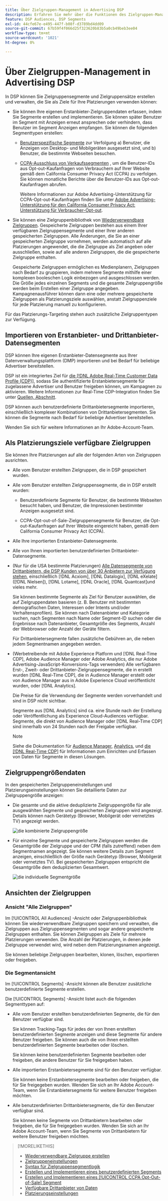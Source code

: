 ```yaml
---
title: Über Zielgruppen-Management in Advertising DSP
description: Erfahren Sie mehr über die Funktionen des Zielgruppen-Managements.
feature: DSP Audiences, DSP Segments
exl-id: 44cfe67e-e495-447f-b08f-d3789bd4dd09
source-git-commit: 67b59f4f066d25f323620b83b5a0cb49beb3ee04
workflow-type: tm+mt
source-wordcount: '1021'
ht-degree: 0%

---
```


# Über Zielgruppen-Management in Advertising DSP

In DSP können Sie Zielgruppensegmente und Zielgruppensätze erstellen und verwalten, die Sie als Ziele für Ihre Platzierungen verwenden können:

* Sie können Ihre eigenen Erstanbieter-Zielgruppendaten erfassen, indem Sie Segmente erstellen und implementieren. Sie können später Benutzer im Segment mit Anzeigen erneut ansprechen oder verhindern, dass Benutzer im Segment Anzeigen empfangen. Sie können die folgenden Segmenttypen erstellen:

   * [Benutzerspezifische Segmente](/help/dsp/audiences/custom-segment-create.md) zur Verfolgung a) Benutzer, die Anzeigen von Desktop- und Mobilgeräten ausgesetzt sind, und b) Benutzer, die bestimmte Webseiten besuchen.

   * [CCPA-Ausschluss von Verkaufssegmenten](/help/dsp/audiences/ccpa-opt-out-segment-create.md) , um die Benutzer-IDs aus Opt-out-Kaufanfragen von Verbrauchern auf Ihrer Website gemäß dem California Consumer Privacy Act (CCPA) zu verfolgen. Sie können monatliche Berichte über die Benutzer-IDs aus Opt-out-Kaufanfragen abrufen.

     Weitere Informationen zur Adobe Advertising-Unterstützung für CCPA-Opt-out-Kaufanfragen finden Sie unter [Adobe Advertising-Unterstützung für den California Consumer Privacy Act: Unterstützung für Verbraucher-Opt-out](/help/privacy/ccpa/ccpa-opt-out-of-sale.md).

* Sie können eine Zielgruppenbibliothek von [Wiederverwendbare Zielgruppen](/help/dsp/audiences/reusable-audience-create.md). Gespeicherte Zielgruppen bestehen aus einem Ihrer verfügbaren Zielgruppensegmente und einer Ihrer anderen gespeicherten Zielgruppen. Alle Änderungen, die Sie an einer gespeicherten Zielgruppe vornehmen, werden automatisch auf alle Platzierungen angewendet, die die Zielgruppe als Ziel angeben oder ausschließen, sowie auf alle anderen Zielgruppen, die die gespeicherte Zielgruppe enthalten.

  Gespeicherte Zielgruppen ermöglichen es Medienplanern, Zielgruppen nach Bedarf zu gruppieren, indem mehrere Segmente mithilfe einer komplexen booleschen Logik einbezogen und ausgeschlossen werden. Die Größe jedes einzelnen Segments und die gesamte Zielgruppengröße werden beim Erstellen einer Zielgruppe angegeben. Kampagnenausführer können dann eine oder mehrere gespeicherte Zielgruppen als Platzierungsziele auswählen, anstatt Zielgruppenziele für jede Platzierung manuell zu konfigurieren.

Für das Platzierungs-Targeting stehen auch zusätzliche Zielgruppentypen zur Verfügung.

## Importieren von Erstanbieter- und Drittanbieter-Datensegmenten

DSP können Ihre eigenen Erstanbieter-Datensegmente aus Ihrer Datenverwaltungsplattform (DMP) importieren und bei Bedarf für beliebige Advertiser bereitstellen.

DSP ist ein integriertes Ziel für [die [!DNL Adobe Real-Time Customer Data Profile (CDP)]](https://experienceleague.adobe.com/docs/experience-platform/rtcdp/overview.html), sodass Sie authentifizierte Erstanbietersegmente für zugelassene Advertiser und Benutzer freigeben können, um Kampagnen zu aktivieren. Weitere Informationen zur Real-Time CDP-Integration finden Sie unter [Quellen, Abschnitt](/help/dsp/audiences/sources/source-about.md).

DSP können auch benutzerdefinierte Drittanbietersegmente importieren, einschließlich komplexer Kombinationen von Drittanbietersegmenten. Sie können die Segmente nach Bedarf für beliebige Advertiser bereitstellen.

Wenden Sie sich für weitere Informationen an Ihr Adobe-Account-Team.

## Als Platzierungsziele verfügbare Zielgruppen

Sie können Ihre Platzierungen auf alle der folgenden Arten von Zielgruppen ausrichten.

* Alle vom Benutzer erstellten Zielgruppen, die in DSP gespeichert wurden.

* Alle vom Benutzer erstellten Zielgruppensegmente, die in DSP erstellt wurden:

   * Benutzerdefinierte Segmente für Benutzer, die bestimmte Webseiten besucht haben, und Benutzer, die Impressionen bestimmter Anzeigen ausgesetzt sind.

   * CCPA-Opt-out-of-Sale-Zielgruppensegmente für Benutzer, die Opt-out-Kaufanfragen auf Ihrer Website eingereicht haben, gemäß dem California Consumer Privacy Act (CCPA).

* Alle Ihre importierten Erstanbieter-Datensegmente.

* Alle von Ihnen importierten benutzerdefinierten Drittanbieter-Datensegmente.

* (Nur für die USA bestimmte Platzierungen) [Alle Datensegmente von Drittanbietern, die DSP Kunden von über 30 Anbietern zur Verfügung stehen](/help/dsp/audiences/third-party-data-providers.md), einschließlich [!DNL Acxiom], [!DNL Datalogix], [!DNL eXelate] ([!DNL Nielsen]), [!DNL Lotame], [!DNL Oracle], [!DNL Quantcast]und vieles mehr.

  Sie können bestimmte Segmente als Ziel für Benutzer auswählen, die auf Zielgruppendaten basieren (z. B. Benutzer mit bestimmten demografischen Daten, Interessen oder Intents und/oder Verhaltensprofilen). Sie können nach Datenanbieter und Kategorie suchen, nach Segmenten nach Name oder Segment-ID suchen oder die Ergebnisse nach Datenanbieter, Gesamtgröße des Segments, Anzahl der Webbrowser oder Anzahl der Geräte filtern.

  Für Drittanbietersegmente fallen zusätzliche Gebühren an, die neben jedem Segmentnamen angegeben werden.

* (Werbetreibende mit Adobe Experience Platform und [!DNL Real-Time CDP], Adobe Audience Manager oder Adobe Analytics, die nur Adobe Advertising-JavaScript-Konversions-Tags verwenden) Alle verfügbaren Erst-, Zweit- oder Drittanbieter-Zielgruppensegmente, die in erstellt wurden [!DNL Real-Time CDP], die in Audience Manager erstellt oder von Audience Manager aus in Adobe Experience Cloud veröffentlicht wurden, oder [!DNL Analytics].

  Die Preise für die Verwendung der Segmente werden vorverhandelt und sind in DSP nicht sichtbar.

  Segmente aus [!DNL Analytics] sind ca. eine Stunde nach der Erstellung oder Veröffentlichung als Experience Cloud-Audiences verfügbar. Segmente, die direkt von Audience Manager oder [!DNL Real-Time CDP] sind innerhalb von 24 Stunden nach der Freigabe verfügbar.

  >[!NOTE]
  >
  >Siehe die Dokumentation für [Audience Manager](https://experienceleague.adobe.com/docs/audience-manager/user-guide/aam-home.html), [Analytics](https://experienceleague.adobe.com/docs/analytics.html), und [die [!DNL Real-Time CDP]](https://experienceleague.adobe.com/docs/experience-platform/rtcdp/segmentation/segment-builder-guide.html) für Informationen zum Einrichten und Erfassen von Daten für Segmente in diesen Lösungen.

## Zielgruppengrößendaten

In den gespeicherten Zielgruppeneinstellungen und Platzierungseinstellungen können Sie detaillierte Daten zur Zielgruppengröße anzeigen:

* Die gesamte und die aktive deduplizierte Zielgruppengröße für alle ausgewählten Segmente und gespeicherten Zielgruppen wird angezeigt. Details können nach Gerätetyp (Browser, Mobilgerät oder vernetztes TV) angezeigt werden.

  ![die kombinierte Zielgruppengröße](/help/dsp/assets/audience-size.png)

* Für einzelne Segmente und gespeicherte Zielgruppen werden die Gesamtgröße der Zielgruppe und der CPM (falls zutreffend) neben dem Segmentnamen angezeigt. Sie können weitere Details zum Segment anzeigen, einschließlich der Größe nach Gerätetyp (Browser, Mobilgerät oder vernetztes TV). Bei gespeicherten Zielgruppen entspricht die Gesamtgröße dem deduplizierten Gesamtwert.

  ![die individuelle Segmentgröße](/help/dsp/assets/audience-size-segment.png)

## Ansichten der Zielgruppen

### Ansicht &quot;Alle Zielgruppen&quot;

Im [!UICONTROL All Audiences] -Ansicht oder Zielgruppenbibliothek können Sie wiederverwendbare Zielgruppen speichern und verwalten, die Zielgruppen aus Zielgruppensegmenten und sogar andere gespeicherte Zielgruppen enthalten. Sie können Zielgruppen als Ziele für mehrere Platzierungen verwenden. Die Anzahl der Platzierungen, in denen jede Zielgruppe verwendet wird, wird neben dem Platzierungsnamen angezeigt.

Sie können beliebige Zielgruppen bearbeiten, klonen, löschen, exportieren oder freigeben.

### Die Segmentansicht

Im [!UICONTROL Segments] -Ansicht können alle Benutzer zusätzliche benutzerdefinierte Segmente erstellen.

Die [!UICONTROL Segments] -Ansicht listet auch die folgenden Segmenttypen auf:

* Alle vom Benutzer erstellten benutzerdefinierten Segmente, die für den Benutzer verfügbar sind.

  Sie können Tracking-Tags für jedes der von Ihnen erstellten benutzerdefinierten Segmente anzeigen und diese Segmente für andere Benutzer freigeben. Sie können auch die von Ihnen erstellten benutzerdefinierten Segmente bearbeiten oder löschen.

  Sie können keine benutzerdefinierten Segmente bearbeiten oder freigeben, die andere Benutzer für Sie freigegeben haben.

* Alle importierten Erstanbietersegmente sind für den Benutzer verfügbar.

  Sie können keine Erstanbietersegmente bearbeiten oder freigeben, die für Sie freigegeben wurden. Wenden Sie sich an Ihr Adobe Account-Team, wenn Sie Erstanbietersegmente für weitere Benutzer freigeben möchten.

* Alle benutzerdefinierten Drittanbietersegmente, die für den Benutzer verfügbar sind.

  Sie können keine Segmente von Drittanbietern bearbeiten oder freigeben, die für Sie freigegeben wurden. Wenden Sie sich an Ihr Adobe Account-Team, wenn Sie Segmente von Drittanbietern für weitere Benutzer freigeben möchten.

>[!MORELIKETHIS]
>
>* [Wiederverwendbare Zielgruppe erstellen](reusable-audience-create.md)
>* [Zielgruppeneinstellungen](audience-settings.md)
>* [Syntax für Zielgruppensegmentlogik](audience-segment-logic-syntax.md)
>* [Erstellen und Implementieren eines benutzerdefinierten Segments](custom-segment-create.md)
>* [Erstellen und Implementieren eines [!UICONTROL CCPA Opt-Out-of-Sale] Segment](ccpa-opt-out-segment-create.md)
>* [Verfügbare Drittanbieter von Daten](third-party-data-providers.md)
>* [Platzierungseinstellungen](/help/dsp/campaign-management/placements/placement-settings.md)
